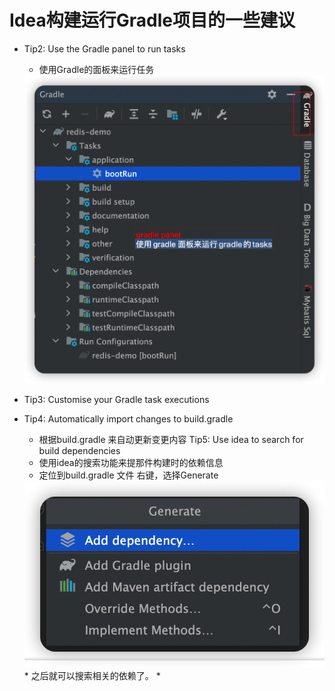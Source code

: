 # Idea构建运行Gradle项目的一些建议


* Tip2: Use the Gradle panel to run tasks 
  * 使用Gradle的面板来运行任务
  <img src="./pic/01_使用gradle面板来运行gradle的tasks.png">

* Tip3: Customise your Gradle task executions 

* Tip4: Automatically import changes to build.gradle
  * 根据build.gradle 来自动更新变更内容
Tip5: Use idea to search for build dependencies 
  * 使用idea的搜索功能来提那件构建时的依赖信息
  * 定位到build.gradle 文件 右键，选择Generate
  <img src="./pic/02_借助idea新增依赖或者插件.png" >
  * 之后就可以搜索相关的依赖了。 
  * 

